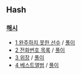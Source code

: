 ## Hash

### <a href="https://programmers.co.kr/learn/courses/30/parts/12077">해시</a>
- <a href="https://programmers.co.kr/learn/courses/30/lessons/42576">1 완주하지 못한 선수</a> / <a href="https://github.com/QuarterBread/AlgorithmStudy/tree/master/Programmers/Hash/1%EC%99%84%EC%A3%BC%ED%95%98%EC%A7%80%20%EB%AA%BB%ED%95%9C%20%EC%84%A0%EC%88%98">풀이</a>
- <a href="https://programmers.co.kr/learn/courses/30/lessons/42577">2 전화번호 목록</a> / <a href="https://github.com/QuarterBread/AlgorithmStudy/tree/master/Programmers/Hash/2%EC%A0%84%ED%99%94%EB%B2%88%ED%98%B8%20%EB%AA%A9%EB%A1%9D">풀이</a>
- <a href="https://programmers.co.kr/learn/courses/30/lessons/42578">3 위장</a> / <a href="https://github.com/QuarterBread/AlgorithmStudy/tree/master/Programmers/Hash/3%EC%9C%84%EC%9E%A5">풀이</a>
- <a href="https://programmers.co.kr/learn/courses/30/lessons/42579">4 베스트앨범</a> / <a href="https://github.com/QuarterBread/AlgorithmStudy/tree/master/Programmers/Hash/4%EB%B2%A0%EC%8A%A4%ED%8A%B8%EC%95%A8%EB%B2%94">풀이</a>